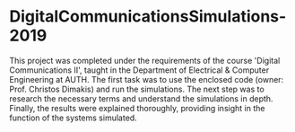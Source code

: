 # DigitalCommunicationsSimulations-2019
This project was completed under the requirements of the course 'Digital Communications II', 
taught in the Department of Electrical & Computer Engineering at AUTH. 
The first task was to use the enclosed code (owner: Prof. Christos Dimakis) and run the simulations. 
The next step was to research the necessary terms and understand the simulations in depth. 
Finally, the results were explained thoroughly, providing insight in the function of the systems simulated.
